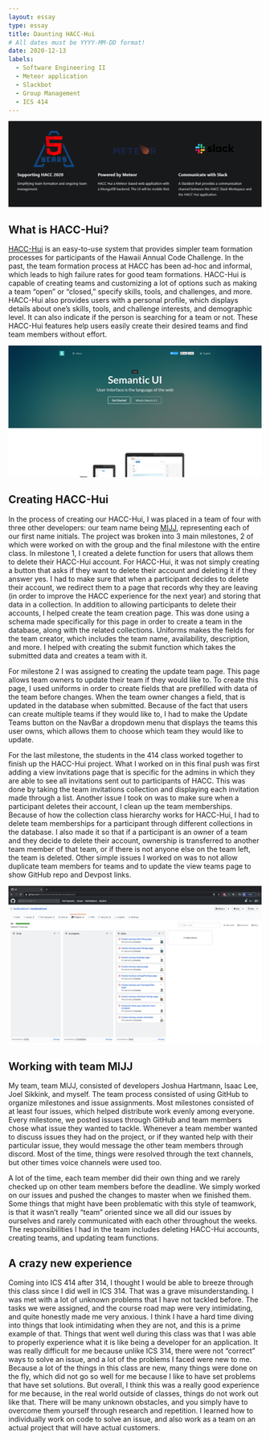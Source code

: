 ```yaml
---
layout: essay
type: essay
title: Daunting HACC-Hui 
# All dates must be YYYY-MM-DD format!
date: 2020-12-13
labels:
  - Software Engineering II
  - Meteor application
  - Slackbot
  - Group Management
  - ICS 414
--- 
```


<img class="ui centered medium rounded image" src="../images/essay ss7.png">

## What is HACC-Hui?
  [HACC-Hui](https://hacc.hawaii.gov/) is an easy-to-use system that provides simpler team formation processes for participants of the Hawaii Annual Code Challenge. In the past, the team formation process at HACC has been ad-hoc and informal, which leads to high failure rates for good team formations. HACC-Hui is capable of creating teams and customizing a lot of options such as making a team “open” or “closed,” specify skills, tools, and challenges, and more. HACC-Hui also provides users with a personal profile, which displays details about one’s skills, tools, and challenge interests, and demographic level. It can also indicate if the person is searching for a team or not. These HACC-Hui features help users easily create their desired teams and find team members without effort.

<img class="ui small right circular floated image" src="../images/semantic-ui-2.png">

## Creating HACC-Hui
  In the process of creating our HACC-Hui, I was placed in a team of four with three other developers: our team name being [MIJJ](https://github.com/MIJJ-HACC/HACC-Hui), representing each of our first name initials. The project was broken into 3 main milestones, 2 of which were worked on with the group and the final milestone with the entire class. In milestone 1, I created a delete function for users that allows them to delete their HACC-Hui account. For HACC-Hui, it was not simply creating a button that asks if they want to delete their account and deleting it if they answer yes. I had to make sure that when a participant decides to delete their account, we redirect them to a page that records why they are leaving (in order to improve the HACC experience for the next year) and storing that data in a collection. In addition to allowing participants to delete their accounts, I helped create the team creation page. This was done using a schema made specifically for this page in order to create a team in the database, along with the related collections. Uniforms makes the fields for the team creator, which includes the team name, availability, description, and more. I helped with creating the submit function which takes the submitted data and creates a team with it.

  For milestone 2 I was assigned to creating the update team page. This page allows team owners to update their team if they would like to. To create this page, I used uniforms in order to create fields that are prefilled with data of the team before changes. When the team owner changes a field, that is updated in the database when submitted. Because of the fact that users can create multiple teams if they would like to, I had to make the Update Teams button on the NavBar a dropdown menu that displays the teams this user owns, which allows them to choose which team they would like to update.

  For the last milestone, the students in the 414 class worked together to finish up the HACC-Hui project. What I worked on in this final push was first adding a view invitations page that is specific for the admins in which they are able to see all invitations sent out to participants of HACC. This was done by taking the team invitations collection and displaying each invitation made through a list. Another issue I took on was to make sure when a participant deletes their account, I clean up the team memberships. Because of how the collection class hierarchy works for HACC-Hui, I had to delete team memberships for a participant through different collections in the database. I also made it so that if a participant is an owner of a team and they decide to delete their account, ownership is transferred to another team member of that team, or if there is not anyone else on the team left, the team is deleted. Other simple issues I worked on was to not allow duplicate team members for teams and to update the view teams page to show GitHub repo and Devpost links.

<img class="ui medium left circular floated image" src="../images/issues-project.png">

## Working with team MIJJ
  My team, team MIJJ, consisted of developers Joshua Hartmann, Isaac Lee, Joel Sikkink, and myself. The team process consisted of using GitHub to organize milestones and issue assignments. Most milestones consisted of at least four issues, which helped distribute work evenly among everyone. Every milestone, we posted issues through GitHub and team members chose what issue they wanted to tackle. Whenever a team member wanted to discuss issues they had on the project, or if they wanted help with their particular issue, they would message the other team members through discord. Most of the time, things were resolved through the text channels, but other times voice channels were used too. 

  A lot of the time, each team member did their own thing and we rarely checked up on other team members before the deadline. We simply worked on our issues and pushed the changes to master when we finished them. Some things that might have been problematic with this style of teamwork, is that it wasn’t really “team” oriented since we all did our issues by ourselves and rarely communicated with each other throughout the weeks. The responsibilities I had in the team includes deleting HACC-Hui accounts, creating teams, and updating team functions. 

## A crazy new experience
  Coming into ICS 414 after 314, I thought I would be able to breeze through this class since I did well in ICS 314. That was a grave misunderstanding. I was met with a lot of unknown problems that I have not tackled before. The tasks we were assigned, and the course road map were very intimidating, and quite honestly made me very anxious. I think I have a hard time diving into things that look intimidating when they are not, and this is a prime example of that. Things that went well during this class was that I was able to properly experience what it is like being a developer for an application. It was really difficult for me because unlike ICS 314, there were not “correct” ways to solve an issue, and a lot of the problems I faced were new to me. Because a lot of the things in this class are new, many things were done on the fly, which did not go so well for me because I like to have set problems that have set solutions. But overall, I think this was a really good experience for me because, in the real world outside of classes, things do not work out like that. There will be many unknown obstacles, and you simply have to overcome them yourself through research and repetition. I learned how to individually work on code to solve an issue, and also work as a team on an actual project that will have actual customers.
